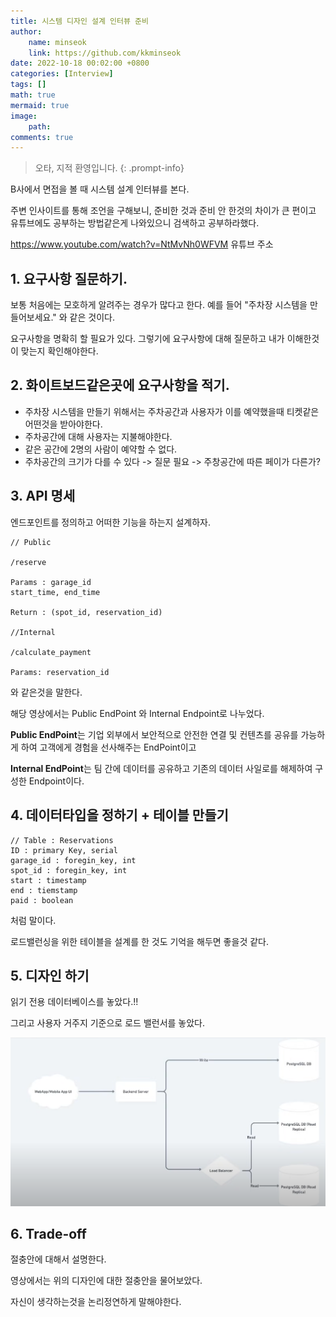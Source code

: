 ```yaml
---
title: 시스템 디자인 설계 인터뷰 준비
author: 
    name: minseok
    link: https://github.com/kkminseok
date: 2022-10-18 00:02:00 +0800
categories: [Interview]
tags: []
math: true
mermaid: true
image: 
    path: 
comments: true
---
```


> 오타, 지적 환영입니다.
{: .prompt-info}

B사에서 면접을 볼 때 시스템 설계 인터뷰를 본다.

주변 인사이트를 통해 조언을 구해보니, 준비한 것과 준비 안 한것의 차이가 큰 편이고 유튜브에도 공부하는 방법같은게 나와있으니 검색하고 공부하라했다.

<https://www.youtube.com/watch?v=NtMvNh0WFVM> 유튜브 주소

## 1. 요구사항 질문하기.

보통 처음에는 모호하게 알려주는 경우가 많다고 한다. 예를 들어 "주차장 시스템을 만들어보세요." 와 같은 것이다.

요구사항을 명확히 할 필요가 있다. 그렇기에 요구사항에 대해 질문하고 내가 이해한것이 맞는지 확인해야한다.

## 2. 화이트보드같은곳에 요구사항을 적기.

- 주차장 시스템을 만들기 위해서는 주차공간과 사용자가 이를 예약했을때 티켓같은 어떤것을 받아야한다.
- 주차공간에 대해 사용자는 지불해야한다.
- 같은 공간에 2명의 사람이 예약할 수 없다.
- 주차공간의 크기가 다를 수 있다 -> 질문 필요 -> 주창공간에 따른 페이가 다른가?

## 3. API 명세

엔드포인트를 정의하고 어떠한 기능을 하는지 설계하자.

```text
// Public

/reserve

Params : garage_id
start_time, end_time

Return : (spot_id, reservation_id)

//Internal

/calculate_payment

Params: reservation_id
```

와 같은것을 말한다.

해당 영상에서는 Public EndPoint 와 Internal Endpoint로 나누었다.

**Public EndPoint**는 기업 외부에서 보안적으로 안전한 연결 및 컨텐츠를 공유를 가능하게 하여 고객에게 경험을 선사해주는 EndPoint이고

**Internal EndPoint**는 팀 간에 데이터를 공유하고 기존의 데이터 사일로를 해제하여 구성한 Endpoint이다.

## 4. 데이터타입을 정하기 + 테이블 만들기

```text
// Table : Reservations
ID : primary Key, serial
garage_id : foregin_key, int
spot_id : foregin_key, int
start : timestamp
end : tiemstamp
paid : boolean

```

처럼 말이다.

로드밸런싱을 위한 테이블을 설계를 한 것도 기억을 해두면 좋을것 같다.

## 5. 디자인 하기

읽기 전용 데이터베이스를 놓았다.!! 

그리고 사용자 거주지 기준으로 로드 밸런서를 놓았다.

![](/assets/img/interview/design.png)

## 6. Trade-off

절충안에 대해서 설명한다.

영상에서는 위의 디자인에 대한 절충안을 물어보았다.

자신이 생각하는것을 논리정연하게 말해야한다.

